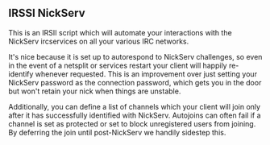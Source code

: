 ## IRSSI NickServ ##

This is an IRSII script which will automate your interactions with the NickServ
ircservices on all your various IRC networks.

It's nice because it is set up to autorespond to NickServ challenges, so even
in the event of a netsplit or services restart your client will happily
re-identify whenever requested.  This is an improvement over just setting your
NickServ password as the connection password, which gets you in the door but
won't retain your nick when things are unstable.

Additionally, you can define a list of channels which your client will join
only after it has successfully identified with NickServ.  Autojoins can often
fail if a channel is set as protected or set to block unregistered users from
joining.  By deferring the join until post-NickServ we handily sidestep this.
